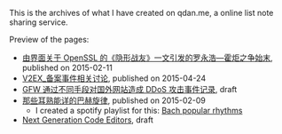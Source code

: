 This is the archives of what I have created on qdan.me, a online list note sharing service.

Preview of the pages:

- [由界面关于 OpenSSL 的《隐形战友》一文引发的罗永浩—霍炬之争始末](https://htmlpreview.github.io/?https://github.com/reorx/qdan-archives/blob/master/%E7%94%B1%E7%95%8C%E9%9D%A2%E5%85%B3%E4%BA%8E_OpenSSL_%E7%9A%84%E3%80%8A%E9%9A%90%E5%BD%A2%E6%88%98%E5%8F%8B%E3%80%8B%E4%B8%80%E6%96%87%E5%BC%95%E5%8F%91%E7%9A%84%E7%BD%97%E6%B0%B8%E6%B5%A9%E2%80%94%E9%9C%8D%E7%82%AC%E4%B9%8B%E4%BA%89%E5%A7%8B%E6%9C%AB/index.html), published on 2015-02-11
- [V2EX_备案事件相关讨论](https://htmlpreview.github.io/?https://github.com/reorx/qdan-archives/blob/master/V2EX_%E5%A4%87%E6%A1%88%E4%BA%8B%E4%BB%B6%E7%9B%B8%E5%85%B3%E8%AE%A8%E8%AE%BA/index.html), published on 2015-04-24
- [GFW 通过不同手段对国外网站造成 DDoS 攻击事件记录](https://htmlpreview.github.io/?https://github.com/reorx/qdan-archives/blob/master/GFW_%E9%80%9A%E8%BF%87%E4%B8%8D%E5%90%8C%E6%89%8B%E6%AE%B5%E5%AF%B9%E5%9B%BD%E5%A4%96%E7%BD%91%E7%AB%99%E9%80%A0%E6%88%90_DDoS_%E6%94%BB%E5%87%BB%E4%BA%8B%E4%BB%B6%E8%AE%B0%E5%BD%95/index.html), draft
- [那些耳熟能详的巴赫旋律](https://htmlpreview.github.io/?https://github.com/reorx/qdan-archives/blob/master/%E9%82%A3%E4%BA%9B%E8%80%B3%E7%86%9F%E8%83%BD%E8%AF%A6%E7%9A%84%E5%B7%B4%E8%B5%AB%E6%97%8B%E5%BE%8B/index.html), published on 2015-02-09
    - I created a spotify playlist for this: [Bach popular rhythms](https://open.spotify.com/playlist/7mu11PZV4Jaby9YS7KRaT3?si=4a5e24dae1354641)
- [Next Generation Code Editors](https://github.com/reorx/qdan-archives/blob/master/Next_Generation_Code_Editors/index.html), draft
